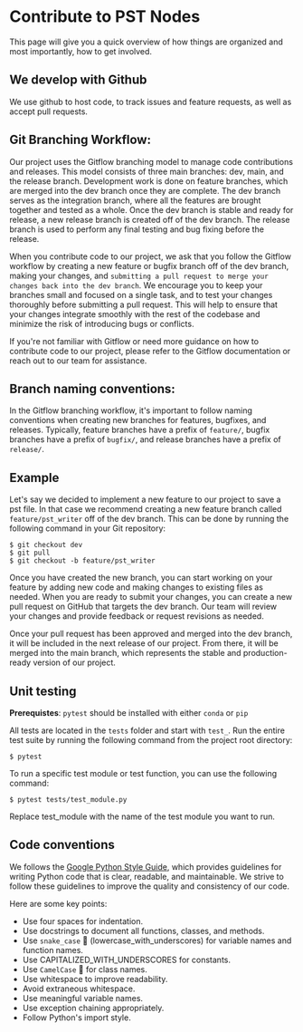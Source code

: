 
# Contribute to PST Nodes

This page will give you a quick overview of how things are organized and most importantly, how to get involved.

## We develop with Github

We use github to host code, to track issues and feature requests, as well as accept pull requests.


## Git Branching Workflow:
Our project uses the Gitflow branching model to manage code contributions and releases. This model consists of three main branches: dev, main, and the release branch. Development work is done on feature branches, which are merged into the dev branch once they are complete. The dev branch serves as the integration branch, where all the features are brought together and tested as a whole. Once the dev branch is stable and ready for release, a new release branch is created off of the dev branch. The release branch is used to perform any final testing and bug fixing before the release.

When you contribute code to our project, we ask that you follow the Gitflow workflow by creating a new feature or bugfix branch off of the dev branch, making your changes, and `submitting a pull request to merge your changes back into the dev branch`. We encourage you to keep your branches small and focused on a single task, and to test your changes thoroughly before submitting a pull request. This will help to ensure that your changes integrate smoothly with the rest of the codebase and minimize the risk of introducing bugs or conflicts.

If you're not familiar with Gitflow or need more guidance on how to contribute code to our project, please refer to the Gitflow documentation or reach out to our team for assistance. 


## Branch naming conventions:

In the Gitflow branching workflow, it's important to follow naming conventions when creating new branches for features, bugfixes, and releases. Typically, feature branches have a prefix of `feature/`, bugfix branches have a prefix of `bugfix/`, and release branches have a prefix of `release/`.


## Example

Let's say we decided to implement a new feature to our project to save a pst file. In that case we recommend creating a new feature branch called `feature/pst_writer` off of the dev branch. This can be done by running the following command in your Git repository:

```
$ git checkout dev
$ git pull
$ git checkout -b feature/pst_writer
```
Once you have created the new branch, you can start working on your feature by adding new code and making changes to existing files as needed. When you are ready to submit your changes, you can create a new pull request on GitHub that targets the dev branch. Our team will review your changes and provide feedback or request revisions as needed.

Once your pull request has been approved and merged into the dev branch, it will be included in the next release of our project. From there, it will be merged into the main branch, which represents the stable and production-ready version of our project.


## Unit testing

**Prerequistes**: `pytest` should be installed with either `conda` or `pip`

All tests are located in the `tests` folder and start with `test_`. Run the entire test suite by running the following command from the project root directory:

```
$ pytest
```
To run a specific test module or test function, you can use the following command:

```
$ pytest tests/test_module.py
```
Replace test_module with the name of the test module you want to run.

## Code conventions

We follows the [Google Python Style Guide](https://google.github.io/styleguide/pyguide.html), which provides guidelines for writing Python code that is clear, readable, and maintainable. We strive to follow these guidelines to improve the quality and consistency of our code.

Here are some key points:

* Use four spaces for indentation.
* Use docstrings to document all functions, classes, and methods.
* Use `snake_case` 🐍 (lowercase_with_underscores) for variable names and function names.
* Use CAPITALIZED_WITH_UNDERSCORES for constants.
* Use `CamelCase` 🐫 for class names.
* Use whitespace to improve readability.
* Avoid extraneous whitespace.
* Use meaningful variable names.
* Use exception chaining appropriately.
* Follow Python's import style.